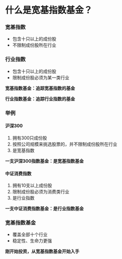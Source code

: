 # 什么是宽基指数基金？



### 宽基指数

+ 包含十只以上的成份股
+ 不限制成份股所在行业



### 行业指数

+ 包含十只以上的成份股
+ 限制成份股必须为某一类行业



**宽基指数基金：追踪宽基指数的基金**

**行业指数基金：追踪行业指数的基金**





### 举例

#### **沪深300**

1. 拥有300只成份股
2. 按照公司规模来挑选股票的，并不限制成份股所在行业
3. 是宽基指数

**一支沪深300指数基金：是宽基指数基金**



#### 中证消费指数

1.  拥有10支以上成份股
2. 限制成份股必须为消费类行业
3. 是行业指数

**一支中证消费指数基金：是行业指数基金**



### 宽基指数基金

+ 覆盖全部十个行业
+ 稳定性、生命力更强

**刚开始投资，从宽基指数基金开始入手**



